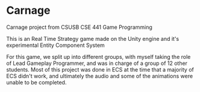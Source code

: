# Carnage
Carnage project from CSUSB CSE 441 Game Programming

This is an Real Time Strategy game made on the Unity engine and it's experimental Entity Component System

For this game, we split up into different groups, with myself taking the role of Lead Gameplay Programmer, and was in charge of a group of 12 other students. Most of this project was done in ECS at the time that a majority of ECS didn't work, and ultimately the audio and some of the animations were unable to be completed.
